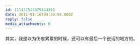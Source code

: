 ```yaml
---
id: 111137527879444363
date: 2011-01-16T04:30:54.000Z
reply: false
media_attachments: 0
---
```


其实，我是以为伤痕累累的时候，还可以有最后一个说话的地方的。


